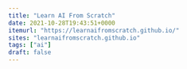 ```yaml
---
title: "Learn AI From Scratch"
date: 2021-10-28T19:43:51+0000
itemurl: "https://learnaifromscratch.github.io/"
sites: "learnaifromscratch.github.io"
tags: ["ai"]
draft: false
---
```

